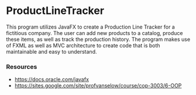 # ProductLineTracker

This program utilizes JavaFX to create a Production Line
Tracker for a fictitious company. The user can
add new products to a catalog, produce these items, as well as track the production history. The program makes use of FXML as well as MVC architecture to create code that is
both maintainable and easy to understand.

### Resources
* https://docs.oracle.com/javafx
* https://sites.google.com/site/profvanselow/course/cop-3003/6-OOP
